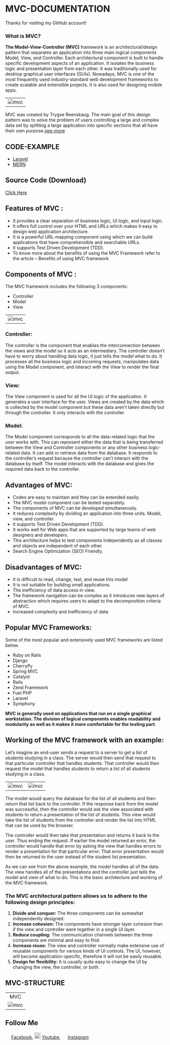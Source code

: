 # MVC-DOCUMENTATION

Thanks for visiting my GitHub account!

### What is MVC?

**The Model-View-Controller (MVC)** framework is an architectural/design pattern that separates an application into three main logical components Model, View, and Controller. Each architectural component is built to handle specific development aspects of an application. It isolates the business logic and presentation layer from each other. It was traditionally used for desktop graphical user interfaces (GUIs). Nowadays, MVC is one of the most frequently used industry-standard web development frameworks to create scalable and extensible projects. It is also used for designing mobile apps.

|                                                         |
| :-----------------------------------------------------: |
| ![mvc](images/model-view-controller-light-blue.png) |

MVC was created by Trygve Reenskaug. The main goal of this design pattern was to solve the problem of users controlling a large and complex data set by splitting a large application into specific sections that all have their own purpose.[see-more](https://www.geeksforgeeks.org/mvc-framework-introduction/)

## CODE-EXAMPLE

- [Laravel](https://github.com/learnwithfair/laravel-restaurant)
- [MERN](https://github.com/learnwithfair/mern-ecommerce-electro-master)

## Source Code (Download)

[Click Here](https://mega.nz/folder/RGFiUApD#PoKIVCwF8IkQhE2PHw1XxQ)

## Features of MVC :

- It provides a clear separation of business logic, UI logic, and input logic.
- It offers full control over your HTML and URLs which makes it easy to design web application architecture.
- It is a powerful URL-mapping component using which we can build applications that have comprehensible and searchable URLs.
- It supports Test Driven Development (TDD).
- To know more about the benefits of using the MVC Framework refer to the article – Benefits of using MVC framework

## Components of MVC :

The MVC framework includes the following 3 components:

- Controller
- Model
- View

|                               |
| :---------------------------: |
| ![mvc](images/Model1.png) |

### Controller:

The controller is the component that enables the interconnection between the views and the model so it acts as an intermediary. The controller doesn’t have to worry about handling data logic, it just tells the model what to do. It processes all the business logic and incoming requests, manipulates data using the Model component, and interact with the View to render the final output.

### View:

The View component is used for all the UI logic of the application. It generates a user interface for the user. Views are created by the data which is collected by the model component but these data aren’t taken directly but through the controller. It only interacts with the controller.

### Model:

The Model component corresponds to all the data-related logic that the user works with. This can represent either the data that is being transferred between the View and Controller components or any other business logic-related data. It can add or retrieve data from the database. It responds to the controller’s request because the controller can’t interact with the database by itself. The model interacts with the database and gives the required data back to the controller.

## Advantages of MVC:

- Codes are easy to maintain and they can be extended easily.
- The MVC model component can be tested separately.
- The components of MVC can be developed simultaneously.
- It reduces complexity by dividing an application into three units. Model, view, and controller.
- It supports Test Driven Development (TDD).
- It works well for Web apps that are supported by large teams of web designers and developers.
- This architecture helps to test components independently as all classes and objects are independent of each other
- Search Engine Optimization (SEO) Friendly.

## Disadvantages of MVC:

- It is difficult to read, change, test, and reuse this model
- It is not suitable for building small applications.
- The inefficiency of data access in view.
- The framework navigation can be complex as it introduces new layers of abstraction which requires users to adapt to the decomposition criteria of MVC.
- Increased complexity and Inefficiency of data

## Popular MVC Frameworks:

Some of the most popular and extensively used MVC frameworks are listed below.

- Ruby on Rails
- Django
- CherryPy
- Spring MVC
- Catalyst
- Rails
- Zend Framework
- Fuel PHP
- Laravel
- Symphony

**MVC is generally used on applications that run on a single graphical workstation. The division of logical components enables readability and modularity as well as it makes it more comfortable for the testing part.**

## Working of the MVC framework with an example:

Let’s imagine an end-user sends a request to a server to get a list of students studying in a class. The server would then send that request to that particular controller that handles students. That controller would then request the model that handles students to return a list of all students studying in a class.

|                               |                                          |
| :---------------------------: | :--------------------------------------: |
| ![mvc](images/Model2.png) | ![mvc](images/working-principle.jpg) |

The model would query the database for the list of all students and then return that list back to the controller. If the response back from the model was successful, then the controller would ask the view associated with students to return a presentation of the list of students. This view would take the list of students from the controller and render the list into HTML that can be used by the browser.

The controller would then take that presentation and returns it back to the user. Thus ending the request. If earlier the model returned an error, the controller would handle that error by asking the view that handles errors to render a presentation for that particular error. That error presentation would then be returned to the user instead of the student list presentation.

As we can see from the above example, the model handles all of the data. The view handles all of the presentations and the controller just tells the model and view of what to do. This is the basic architecture and working of the MVC framework.

### The MVC architectural pattern allows us to adhere to the following design principles:

1. **Divide and conquer:** The three components can be somewhat independently designed.
2. **Increase cohesion:** The components have stronger layer cohesion than if the view and controller were together in a single UI layer.
3. **Reduce coupling:** The communication channels between the three components are minimal and easy to find.
4. **Increase reuse:** The view and controller normally make extensive use of reusable components for various kinds of UI controls. The UI, however, will become application-specific, therefore it will not be easily reusable.
5. **Design for flexibility:** It is usually quite easy to change the UI by changing the view, the controller, or both.

## MVC-STRUCTURE

|                                     |
| :---------------------------------: |
|                 MVC                 |
| ![mvc](images/laravel-mvc.webp) |

## Follow Me

<img src ="https://www.edigitalagency.com.au/wp-content/uploads/Facebook-logo-blue-circle-large-transparent-png.png" height="15px" width="15px"/> [Facebook](http://facebook.com/learnwithfair), <img src ="https://image.similarpng.com/very-thumbnail/2021/10/Youtube-icon-design-on-transparent-background-PNG.png" height="20px" width="20px"/> [Youtube](http://youtube.com/@learnwithfair), <img src ="https://i.pinimg.com/originals/fa/ea/02/faea02f412415becfb4939d2b6431c28.jpg" height="15px" width="15px"/> [Instagram](http://instagram.com/learnwithfair)
